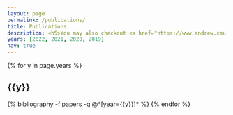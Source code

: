 ```yaml
---
layout: page
permalink: /publications/
title: Publications
description: <h5>You may also checkout <a href="https://www.andrew.cmu.edu/user/kunz1/Publications.html"><u>publications before 2019</u></a> and our <a href="https://www.andrew.cmu.edu/user/kunz1/Research.html"><u>research overview</u></a>.</h5>
years: [2022, 2021, 2020, 2019]
nav: true
---
```


<div class="publications">


{% for y in page.years %}
  <h2 class="year">{{y}}</h2>
  {% bibliography -f papers -q @*[year={{y}}]* %}
{% endfor %}


</div>




